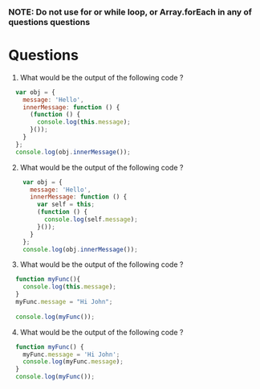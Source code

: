 ### **NOTE: Do not use for or while loop, or Array.forEach in any of questions questions**

# Questions

1) What would be the output of the following code ?
    
  ```js
    var obj = {
      message: 'Hello',
      innerMessage: function () {
        (function () {
          console.log(this.message);
        }());
      }
    };
    console.log(obj.innerMessage());
  ```

2) What would be the output of the following code ?

```js
    var obj = {
      message: 'Hello',
      innerMessage: function () {
        var self = this;
        (function () {
          console.log(self.message);
        }());
      }
    };
    console.log(obj.innerMessage());
```

3) What would be the output of the following code ?
  ```js
    function myFunc(){
      console.log(this.message);
    }
    myFunc.message = "Hi John";
      
    console.log(myFunc());
  ```

4) What would be the output of the following code ?
  ```js
    function myFunc() {
      myFunc.message = 'Hi John';
      console.log(myFunc.message);
    }
    console.log(myFunc());
  ```